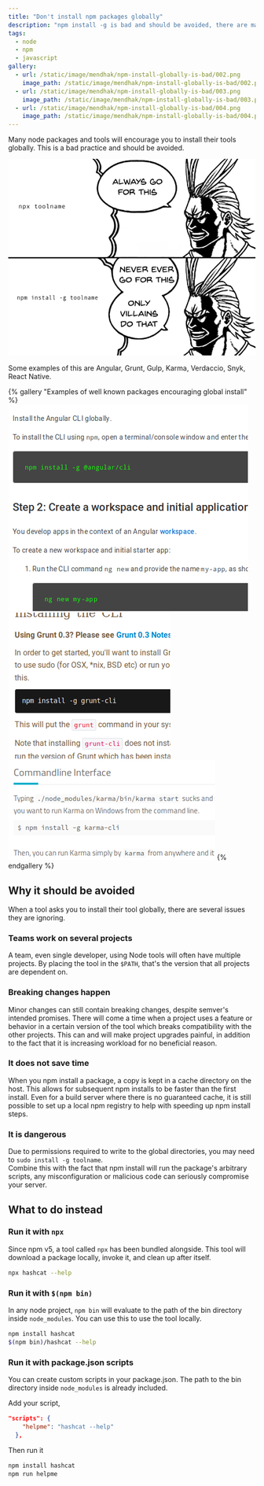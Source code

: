 ```yaml
---
title: "Don't install npm packages globally"
description: "npm install -g is bad and should be avoided, there are many ways to do this"
tags: 
  - node
  - npm
  - javascript
gallery:
  - url: /static/image/mendhak/npm-install-globally-is-bad/002.png
    image_path: /static/image/mendhak/npm-install-globally-is-bad/002.png
  - url: /static/image/mendhak/npm-install-globally-is-bad/003.png
    image_path: /static/image/mendhak/npm-install-globally-is-bad/003.png
  - url: /static/image/mendhak/npm-install-globally-is-bad/004.png
    image_path: /static/image/mendhak/npm-install-globally-is-bad/004.png    
---
```



Many node packages and tools will encourage you to install their tools globally.  This is a bad practice and should be avoided.  

![](/static/image/mendhak/npm-install-globally-is-bad/001.png)

Some examples of this are Angular, Grunt, Gulp, Karma, Verdaccio, Snyk, React Native.  


{% gallery "Examples of well known packages encouraging global install" %}
![](/static/image/mendhak/npm-install-globally-is-bad/002.png)
![](/static/image/mendhak/npm-install-globally-is-bad/003.png)
![](/static/image/mendhak/npm-install-globally-is-bad/004.png)
{% endgallery %}

## Why it should be avoided

When a tool asks you to install their tool globally, there are several issues they are ignoring. 


### Teams work on several projects

A team, even single developer, using Node tools will often have multiple projects.  By placing the tool in the `$PATH`, that's the version that all projects are dependent on. 

### Breaking changes happen

Minor changes can still contain breaking changes, despite semver's intended promises. There will come a time when a project uses a feature or behavior in a certain version of the tool which breaks compatibility with the other projects.  This can and will make project upgrades painful, in addition to the fact that it is increasing workload for no beneficial reason. 

### It does not save time

When you npm install a package, a copy is kept in a cache directory on the host.  This allows for subsequent npm installs to be faster than the first install. 
Even for a build server where there is no guaranteed cache, it is still possible to set up a local npm registry to help with speeding up npm install steps. 
 
### It is dangerous

Due to permissions required to write to the global directories, you may need to `sudo install -g toolname`.  
Combine this with the fact that npm install will run the package's arbitrary scripts, any misconfiguration or malicious code can seriously compromise your server.  



## What to do instead



### Run it with `npx`

Since npm v5, a tool called `npx` has been bundled alongside.  This tool will download a package locally, invoke it, and clean up after itself. 

```bash
npx hashcat --help
```


### Run it with `$(npm bin)`

In any node project, `npm bin` will evaluate to the path of the bin directory inside `node_modules`.  You can use this to use the tool locally.

```bash
npm install hashcat
$(npm bin)/hashcat --help
```



### Run it with package.json scripts

You can create custom scripts in your package.json.  The path to the bin directory inside `node_modules` is already included.  

Add your script,

```json
"scripts": {
    "helpme": "hashcat --help"
  },
```
Then run it

```bash
npm install hashcat
npm run helpme
```

